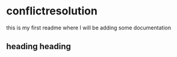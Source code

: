 # conflictresolution

this is my first readme where I will be adding some documentation
## heading heading